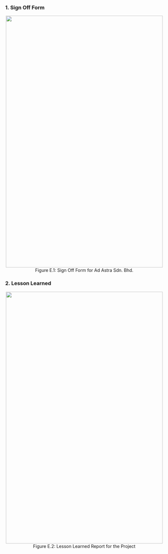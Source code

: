 ### 1. Sign Off Form
<p align="center">
  <img width="500" height="800" src="https://user-images.githubusercontent.com/55343638/150642469-779e3533-b60b-4a66-9129-1f1990fdaaee.png">
  <br>
  Figure E.1: Sign Off Form for Ad Astra Sdn. Bhd.
</p>

### 2. Lesson Learned
<p align="center">
  <img width="500" height="800" src="https://user-images.githubusercontent.com/55343638/150642258-0aae44db-924a-4d0d-94f9-ca1b59a96b04.png">
  <br>
  Figure E.2: Lesson Learned Report for the Project
</p>


